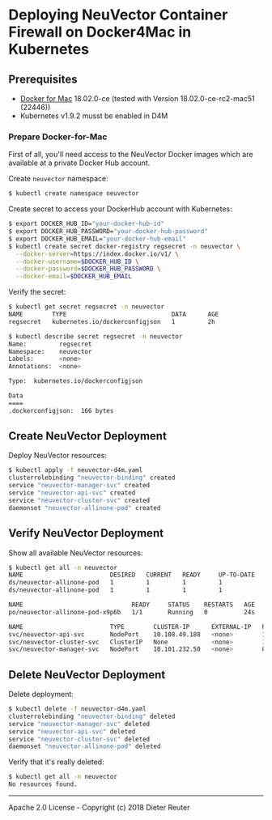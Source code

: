 
# Deploying NeuVector Container Firewall on Docker4Mac in Kubernetes


## Prerequisites

* [Docker for Mac](https://docs.docker.com/docker-for-mac/) 18.02.0-ce (tested with Version 18.02.0-ce-rc2-mac51 (22446))
* Kubernetes v1.9.2 musst be enabled in D4M


### Prepare Docker-for-Mac

First of all, you'll need access to the NeuVector Docker images which are available at a private Docker Hub account. 

Create `neuvector` namespace:
```bash
$ kubectl create namespace neuvector
```

Create secret to access your DockerHub account with Kubernetes:
```bash
$ export DOCKER_HUB_ID="your-docker-hub-id"
$ export DOCKER_HUB_PASSWORD="your-docker-hub-password"
$ export DOCKER_HUB_EMAIL="your-docker-hub-email"
$ kubectl create secret docker-registry regsecret -n neuvector \
  --docker-server=https://index.docker.io/v1/ \
  --docker-username=$DOCKER_HUB_ID \
  --docker-password=$DOCKER_HUB_PASSWORD \
  --docker-email=$DOCKER_HUB_EMAIL
```

Verify the secret:
```bash
$ kubectl get secret regsecret -n neuvector
NAME        TYPE                             DATA      AGE
regsecret   kubernetes.io/dockerconfigjson   1         2h
```

```bash
$ kubectl describe secret regsecret -n neuvector
Name:         regsecret
Namespace:    neuvector
Labels:       <none>
Annotations:  <none>

Type:  kubernetes.io/dockerconfigjson

Data
====
.dockerconfigjson:  166 bytes
```


## Create NeuVector Deployment 

Deploy NeuVector resources:
```bash
$ kubectl apply -f neuvector-d4m.yaml
clusterrolebinding "neuvector-binding" created
service "neuvector-manager-svc" created
service "neuvector-api-svc" created
service "neuvector-cluster-svc" created
daemonset "neuvector-allinone-pod" created
```


## Verify NeuVector Deployment

Show all available NeuVector resources:
```bash
$ kubectl get all -n neuvector
NAME                        DESIRED   CURRENT   READY     UP-TO-DATE   AVAILABLE   NODE SELECTOR     AGE
ds/neuvector-allinone-pod   1         1         1         1            0           nvallinone=true   24s
ds/neuvector-allinone-pod   1         1         1         1            0           nvallinone=true   24s

NAME                              READY     STATUS    RESTARTS   AGE
po/neuvector-allinone-pod-x9p6b   1/1       Running   0          24s

NAME                        TYPE        CLUSTER-IP      EXTERNAL-IP   PORT(S)                         AGE
svc/neuvector-api-svc       NodePort    10.108.49.188   <none>        10443:31505/TCP                 24s
svc/neuvector-cluster-svc   ClusterIP   None            <none>        18300/TCP,18301/TCP,18301/UDP   24s
svc/neuvector-manager-svc   NodePort    10.101.232.50   <none>        8443:30432/TCP                  24s
```


## Delete NeuVector Deployment

Delete deployment:
```bash
$ kubectl delete -f neuvector-d4m.yaml
clusterrolebinding "neuvector-binding" deleted
service "neuvector-manager-svc" deleted
service "neuvector-api-svc" deleted
service "neuvector-cluster-svc" deleted
daemonset "neuvector-allinone-pod" deleted
```

Verify that it's really deleted:
```bash
$ kubectl get all -n neuvector
No resources found.
```


----

Apache 2.0 License - Copyright (c) 2018 Dieter Reuter
